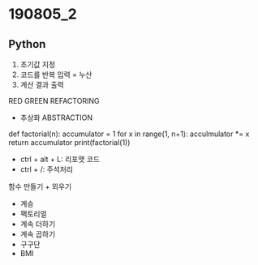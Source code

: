 # 190805_2
## Python

1. 초기값 지정
2. 코드를 반복 입력 = 누산
3. 계산 결과 출력

RED
GREEN
REFACTORING

* 추상화 ABSTRACTION

def factorial(n):
    accumulator = 1
    for x in range(1, n+1):
        acculmulator *= x
    return accumulator
print(factorial(1))


* ctrl + alt + L: 리포맷 코드
* ctrl + /: 주석처리


함수 만들기 + 외우기


* 계승
* 팩토리얼
* 계속 더하기
* 계속 곱하기
* 구구단
* BMI
